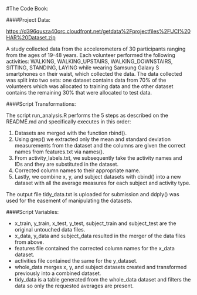 
#The Code Book:

####Project Data:

https://d396qusza40orc.cloudfront.net/getdata%2Fprojectfiles%2FUCI%20HAR%20Dataset.zip

A study collected data from the accelerometers of 30 participants ranging from the ages of 19-48 years. Each volunteer performed the following activities: WALKING, WALKING_UPSTAIRS, WALKING_DOWNSTAIRS, SITTING, STANDING, LAYING while wearing Samsung Galaxy S smartphones on their waist, which collected the data. The data collected was split into two sets: one dataset contains data from 70% of the volunteers which was allocated to training data and the other dataset contains the remaining 30% that were allocated to test data.

####Script Transformations:

The script run_analysis.R performs the 5 steps as described on the README.md and specifically executes in this order:

1. Datasets are merged with the function rbind().
2. Using grep() we extracted only the mean and standard deviation measurements from the dataset and the columns are given the correct names from features.txt via names().
3. From activity_labels.txt, we subsequently take the activity names and IDs and they are substituted in the dataset.
4. Corrected column names to their appropriate name. 
5. Lastly, we combine x, y, and subject datasets with cbind() into a new dataset with all the average measures for each subject and activity type. 

The output file tidy_data.txt is uploaded for submission and ddply() was used for the easement of manipulating the datasets.

####Script Variables:

* x_train, y_train, x_test, y_test, subject_train and subject_test are the original untouched data files.
* x_data, y_data and subject_data resulted in the merger of the data files from above.
* features file contained the corrected column names for the x_data dataset.
* activities file contained the same for the y_dataset.
* whole_data merges x, y, and subject datasets created and transformed previously into a combined dataset.
* tidy_data is a table generated from the whole_data dataset and filters the data so only the requested averages are present.
